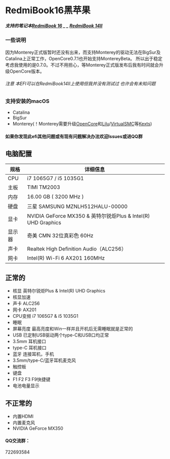 # RedmiBook16黑苹果

##### 支持的笔记本[RedmiBook 16](https://www.mi.com/buy/detail?product_id=10000242&cfrom=search) _ _ [RedmiBook 14II](https://www.mi.com/buy/detail?product_id=10000241)

### 一些说明
因为Monterey正式版暂时还没有出来，而支持Monterey的驱动无法在BigSur及Catalina上正常工作，OpenCore0.7.1也开始支持MontereyBeta。
所以出于稳定考虑我使用的是0.7.0。不过不用担心，等Monterey正式版发布后我有时间就会升级OpenCore版本。

###### 注意 本EFI可以在RedmiBook14II上使用但我并没有测试过 也许会有未知问题

### 支持安装的macOS
- Catalina
- BigSur
- Monterey(！Monterey需要升级[OpenCore](https://github.com/acidanthera/OpenCorePkg/releases)和[Lilu](https://github.com/acidanthera/Lilu/releases)/[VirtualSMC](https://github.com/acidanthera/VirtualSMC/releases)等[Kexts](https://github.com/acidanthera))

#### 如果你发现此efi其他问题或有现有问题解决办法欢迎lssues或进QQ群

## 电脑配置
| 规格   | 详细信息                                                      |
| ------ | ------------------------------------------------------------ |
| CPU    | i7 1065G7 / i5 1035G1                                        |
| 主板   | TIMI TM2003                                                  |
| 内存   | 16.00 GB ( 3200 MHz )                                        |
| 硬盘   | 三星 SAMSUNG MZNLH512HALU-00000                              |
| 显卡   | NVIDIA GeForce MX350 & 英特尔锐炬Plus & Intel(R) UHD Graphics |
| 显示器 | 奇美 CMN 32位真彩色 60Hz                                      |
| 声卡   | Realtek High Definition Audio（ALC256）                      |
| 网卡   | Intel(R) Wi-Fi 6 AX201 160MHz                                |

## 正常的
- 核显 英特尔锐炬Plus & Intel(R) UHD Graphics
- 核显加速
- 声卡 ALC256
- 网卡 AX201
- CPU变频 i7 1065G7 & i5 1035G1
- 睡眠
- 屏幕亮度 最高亮度和Win一样并且开机后无需睡眠就是正常的
- USB 已定制USB驱动两个type-C和USB口均正常
- 3.5mm 耳机接口
- type-C 耳机接口
- 蓝牙 连接耳机，手机
- 3.5mm/type-C/蓝牙耳机麦克风
- 触控板
- 键盘
- F1 F2 F3 F9快捷键
- 电池电量显示

## 不正常的
- 内置HDMI
- 内置麦克风
- NVIDIA GeForce MX350

#### QQ交流群：
722693584

